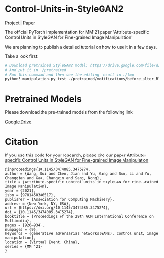 # Control-Units-in-StyleGAN2

[Project](https://wrong.wang/x/Control-Units-in-StyleGAN2/) | [Paper](https://dl.acm.org/doi/10.1145/3474085.3475274)

The official PyTorch implementation for MM'21 paper 'Attribute-specific Control Units in StyleGAN for Fine-grained Image Manipulation'


We are planning to publish a detailed tutorial on how to use it in a few days.

Take a look first:

```bash
# Download pretrained StyleGAN2 model: https://drive.google.com/file/d/1EM87UquaoQmk17Q8d5kYIAHqu0dkYqdT/view?usp=sharing
# And put it in ./pretrained
# Run this command and then see the editing result in ./tmp
python3 manipulation.py test ./pretrained/modifications/before_alter_Black_Hair_12.mdfc --max_factor 20
```

# Pretrained Models

Please download the pre-trained models from the following link

[Google Drive](https://drive.google.com/drive/folders/1g-ukOZ_KZXHSroLXq87jTx7iTlIinhzf?usp=sharing)



# Citation

If you use this code for your research, please cite our paper [Attribute-specific Control Units in StyleGAN for Fine-grained Image Manipulation
](https://dl.acm.org/doi/10.1145/3474085.3475274)

```text
@inproceedings{10.1145/3474085.3475274,
author = {Wang, Rui and Chen, Jian and Yu, Gang and Sun, Li and Yu, Changqian and Gao, Changxin and Sang, Nong},
title = {Attribute-Specific Control Units in StyleGAN for Fine-Grained Image Manipulation},
year = {2021},
isbn = {9781450386517},
publisher = {Association for Computing Machinery},
address = {New York, NY, USA},
url = {https://doi.org/10.1145/3474085.3475274},
doi = {10.1145/3474085.3475274},
booktitle = {Proceedings of the 29th ACM International Conference on Multimedia},
pages = {926–934},
numpages = {9},
keywords = {generative adversarial networks(GANs), control unit, image manipulation},
location = {Virtual Event, China},
series = {MM '21}
}

```
